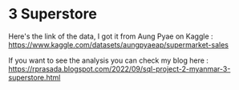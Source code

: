 # 3 Superstore

Here's the link of the data, I got it from Aung Pyae on Kaggle : 
https://www.kaggle.com/datasets/aungpyaeap/supermarket-sales

If you want to see the analysis you can check my blog here : 
https://rprasada.blogspot.com/2022/09/sql-project-2-myanmar-3-superstore.html
